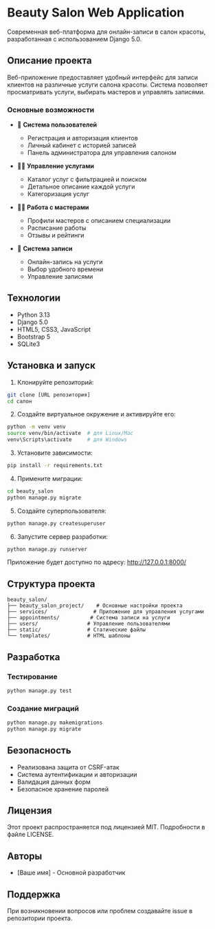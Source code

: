 # Beauty Salon Web Application

Современная веб-платформа для онлайн-записи в салон красоты, разработанная с использованием Django 5.0.

## Описание проекта

Веб-приложение предоставляет удобный интерфейс для записи клиентов на различные услуги салона красоты. Система позволяет просматривать услуги, выбирать мастеров и управлять записями.

### Основные возможности

- 👤 **Система пользователей**
  - Регистрация и авторизация клиентов
  - Личный кабинет с историей записей
  - Панель администратора для управления салоном

- 💇‍♀️ **Управление услугами**
  - Каталог услуг с фильтрацией и поиском
  - Детальное описание каждой услуги
  - Категоризация услуг

- 👩‍💼 **Работа с мастерами**
  - Профили мастеров с описанием специализации
  - Расписание работы
  - Отзывы и рейтинги

- 📅 **Система записи**
  - Онлайн-запись на услуги
  - Выбор удобного времени
  - Управление записями

## Технологии

- Python 3.13
- Django 5.0
- HTML5, CSS3, JavaScript
- Bootstrap 5
- SQLite3

## Установка и запуск

1. Клонируйте репозиторий:
```bash
git clone [URL репозитория]
cd салон
```

2. Создайте виртуальное окружение и активируйте его:
```bash
python -m venv venv
source venv/bin/activate  # для Linux/Mac
venv\Scripts\activate     # для Windows
```

3. Установите зависимости:
```bash
pip install -r requirements.txt
```

4. Примените миграции:
```bash
cd beauty_salon
python manage.py migrate
```

5. Создайте суперпользователя:
```bash
python manage.py createsuperuser
```

6. Запустите сервер разработки:
```bash
python manage.py runserver
```

Приложение будет доступно по адресу: http://127.0.0.1:8000/

## Структура проекта

```
beauty_salon/
├── beauty_salon_project/    # Основные настройки проекта
├── services/               # Приложение для управления услугами
├── appointments/          # Система записи на услуги
├── users/                # Управление пользователями
├── static/               # Статические файлы
└── templates/            # HTML шаблоны
```

## Разработка

### Тестирование

```bash
python manage.py test
```

### Создание миграций

```bash
python manage.py makemigrations
python manage.py migrate
```

## Безопасность

- Реализована защита от CSRF-атак
- Система аутентификации и авторизации
- Валидация данных форм
- Безопасное хранение паролей

## Лицензия

Этот проект распространяется под лицензией MIT. Подробности в файле LICENSE.

## Авторы

- [Ваше имя] - Основной разработчик

## Поддержка

При возникновении вопросов или проблем создавайте issue в репозитории проекта.